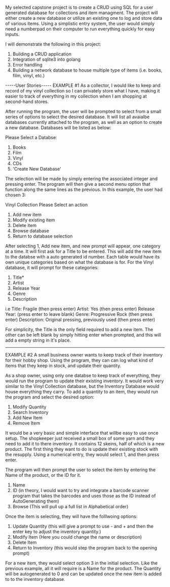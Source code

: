 My selected capstone project is to create a CRUD using SQL for a user generated database for collections and item managment. The project will either create a new database or utilize an existing one to log and store data of various items. Using a simplistic entry system, the user would simply need a numberpad on their computer to run everything quickly for easy inputs.

I will demonstrate the following in this project:
1. Building a CRUD application
2. Integration of sqlite3 into golang
3. Error handling 
4. Building a network database to house multiple type of items (i.e. books, film, vinyl, etc.)

-----User Stories-----
EXAMPLE #1
As a collector, I would like to keep and record of my vinyl collection so I can privately store what I have, making it easier to track of everything in my collection when I am shopping at  second-hand stores.

After running the program, the user will be prompted to select from a small series of options to select the desired database. It will list all avaialbe databases currently attached to the program, as well as an option to create a new database. Databases will be listed as below:

Please Select a Databse:
1. Books
2. Film
3. Vinyl
4. CDs
5. 'Create New Database'

The selection will be made by simply entering the associated integer and pressing enter. The program will then give a second menu option that function along the same lines as the previous. In this example, the user had chosen 3:

Vinyl Collection
Please Select an action
1. Add new item 
2. Modify existing item
3. Delete item
4. Browse database 
5. Return to database selection

After selecting 1, Add new item, and new prompt will appear, one category at a time. It will first ask for a Title to be entered. This will add the new item to the databse with a auto generated id number. Each table would have its own unique categories based on what the database is for. For the Vinyl database, it will prompt for these categories:
1. Title*
2. Artist
3. Release Year
4. Genre
5. Description

i.e
Title:
    Fragile (then press enter)
Artist:
    Yes (then press enter)
Release Year: (press enter to leave blank)
Genre:
    Progressive Rock (then press enter)
Description: 
    Original pressing, previously used (then press enter)

For simplicity, the Title is the only field required to add a new item. The other can be left blank by simply hitting enter when prompted, and this will add a empty string in it's place. 

--------------
EXAMPLE #2
A small business owner wants to keep track of their inventory for their hobby shop. Using the program, they can can log what kind of items that they keep in stock, and update their quantity.

As a shop owner, using only one databse to keep track of everything, they would run the program to update their existing inventory. It would work very similar to the Vinyl Collection database, but the Inventory Database would house everything they carry. To add a quantity to an item, they would run the program and select the desired option:
1. Modify Quantity
2. Search Inventory 
3. Add New Item
4. Remove Item

It would be a very basic and simple interface that willbe easy to use once setup. The shopkeeper just received a small box of some yarn and they need to add it to there inventory. It contains 12 skeins, half of which is a new product. The first thing they want to do is update their existing stock with the resupply. Using a numerical entry, they would select 1, and then press enter.

The program will then prompt the user to select the item by entering the Name of the product, or the ID for it.
1. Name
2. ID (in theory, I would want to try and integrate a barcode scanner program that takes the barcodes and uses those as the ID instead of AutoGenerating them)
3. Browse (This will pull up a full list in Alphabetical order)

Once the item is selecting, they will have the folllwoing options:
1. Update Quantity (this will give a prompt to use - and + and then the enter key to adjust the inventory quantity.)
2. Modify Item (Here you could change the name or description)
3. Delete Item
4. Return to Inventory (this would step the program back to the opening prompt)

For a new item, they would select option 3 in the initial selection. Like the previous example, all it will require is a Name for the product. The Quantity will be autogenerated to 0 and can be updated once the new item is added to to the inventory database.


